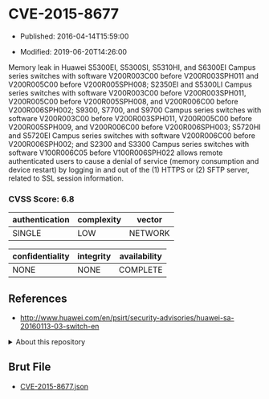 # CVE-2015-8677

- Published: 2016-04-14T15:59:00

- Modified: 2019-06-20T14:26:00

Memory leak in Huawei S5300EI, S5300SI, S5310HI, and S6300EI Campus series switches with software V200R003C00 before V200R003SPH011 and V200R005C00 before V200R005SPH008; S2350EI and S5300LI Campus series switches with software V200R003C00 before V200R003SPH011, V200R005C00 before V200R005SPH008, and V200R006C00 before V200R006SPH002; S9300, S7700, and S9700 Campus series switches with software V200R003C00 before V200R003SPH011, V200R005C00 before V200R005SPH009, and V200R006C00 before V200R006SPH003; S5720HI and S5720EI Campus series switches with software V200R006C00 before V200R006SPH002; and S2300 and S3300 Campus series switches with software V100R006C05 before V100R006SPH022 allows remote authenticated users to cause a denial of service (memory consumption and device restart) by logging in and out of the (1) HTTPS or (2) SFTP server, related to SSL session information.

### CVSS Score: **6.8**

| authentication | complexity | vector |
| --- | --- | --- |
| SINGLE | LOW | NETWORK |

| confidentiality | integrity | availability |
| --- | --- | --- |
| NONE | NONE | COMPLETE |

## References

* http://www.huawei.com/en/psirt/security-advisories/huawei-sa-20160113-03-switch-en

<details>
<summary>About this repository</summary> 

  This repository is part of the project [Live Hack CVE](https://github.com/Live-Hack-CVE). Main website can be found [www.live-hack.org](https://www.live-hack.org) 
  
  Made by [Sn0wAlice](https://github.com/Sn0wAlice) for the people that care about security and need to have a feed of the latest CVEs. Hope you enjoy it, don't forget to star the repo and follow me on [Twitter](https://twitter.com/Sn0wAlice) and [Github](https://github.com/Sn0wAlice). And that is my [personnal website](https://www.alice-snow.me/)

  - [Home Page](https://github.com/Live-Hack-CVE)
  - [Framework](https://github.com/Live-Hack-CVE/cve-framework)
  - [CVE database](https://github.com/Live-Hack-CVE/full_database)
  - [Changelog](https://github.com/Live-Hack-CVE/Changelog)
</details>

## Brut File

* [CVE-2015-8677.json](https://raw.githubusercontent.com/Live-Hack-CVE/full_database/main/cves/2015/CVE-2015-8677.json)

